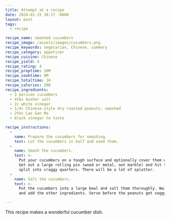 ```yaml
---
title: Attempt at a recipe
date: 2024-01-15 18:17 -0800
layout: post
tags:
  - recipe

recipe_name: smashed cucumbers
recipe_image: /assets/images/cucumbers.png
recipe_keywords: vegetarian, Chinese, summery
recipe_category: appetizer
recipe_cuisine: Chinese
recipe_yield: 4
recipe_rating: 4
recipe_preptime: 10M
recipe_cooktime: 0M
recipe_totaltime: 1H
recipe_calories: 200
recipe_ingredients:
  - 3 persian cucumbers
  - 4tbs kosher salt
  - 2c white vinegar
  - 1/4c Chinese-style dry roasted peanuts, smashed
  - 2tbs Lao Gan Ma
  - black vinegar to taste

recipe_instructions:
  - 
    name: Prepare the cucumbers for smashing.
    text: Cut the cucumbers in half and seed them.
  -
    name: Smash the cucumbers.
    text: >-
      Put your cucumbers on a tough surface and optionally cover them with something nonporous.
      Get out a large rolling pin (wood or metal, not marble) and hit the cucumbers until they
      split into craggy quarters. There will be a lot of splatter.
  -
    name: Salt the cucumbers.
    text: >-
      Put the cucumbers into a large bowl and salt them thoroughly. Wait 20 minutes, then drain
      and add the other ingredients. Serve before the peanuts get soggy!

---
```

This recipe makes a wonderful cucumber dish.
